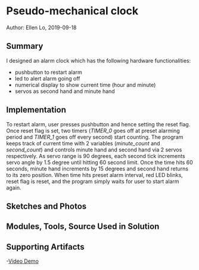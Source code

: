 # Pseudo-mechanical clock
Author: Ellen Lo, 2019-09-18

## Summary
I designed an alarm clock which has the following hardware functionalities:
- pushbutton to restart alarm
- led to alert alarm going off
- numerical display to show current time (hour and minute)
- servos as second hand and minute hand

## Implementation
To restart alarm, user presses pushbutton and hence setting the reset flag. Once reset flag is set, two timers (*TIMER_0* goes off at preset alarming period and *TIMER_1* goes off every second) start counting. The program keeps track of current time with 2 variables (*minute_count* and *second_count*) and controls minute hand and second hand via 2 servos respectively. As servo range is 90 degrees, each second tick increments servo angle by 1.5 degree until hitting 60 second limit. Once the time hits 60 seconds, minute hand increments by 15 degrees and second hand returns to its zero position. When time hits preset alarm interval, red LED blinks, reset flag is reset, and the program simply waits for user to start alarm again.

## Sketches and Photos
<!-- ### Wiring
<center><img src="./img/IMG_2259.jpeg" width="80%" /></center>

### Console
<center><img src="./img/console.png" width="80%" /></center>
Enter 4-digit binary number. Each digit corresponds to 1 LED. -->

## Modules, Tools, Source Used in Solution


## Supporting Artifacts
-[Video Demo]()
